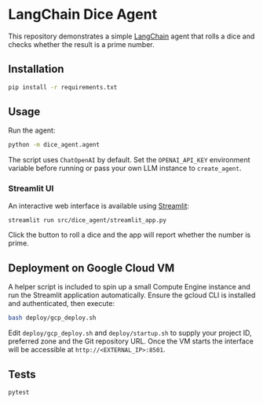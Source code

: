 # LangChain Dice Agent

This repository demonstrates a simple [LangChain](https://github.com/hwchase17/langchain) agent that rolls a dice and checks whether the result is a prime number.

## Installation

```bash
pip install -r requirements.txt
```

## Usage

Run the agent:

```bash
python -m dice_agent.agent
```

The script uses `ChatOpenAI` by default. Set the `OPENAI_API_KEY` environment variable before running or pass your own LLM instance to `create_agent`.

### Streamlit UI

An interactive web interface is available using [Streamlit](https://streamlit.io/):

```bash
streamlit run src/dice_agent/streamlit_app.py
```

Click the button to roll a dice and the app will report whether the number is
prime.

## Deployment on Google Cloud VM

A helper script is included to spin up a small Compute Engine instance and
run the Streamlit application automatically.  Ensure the gcloud CLI is
installed and authenticated, then execute:

```bash
bash deploy/gcp_deploy.sh
```

Edit `deploy/gcp_deploy.sh` and `deploy/startup.sh` to supply your project ID,
preferred zone and the Git repository URL.  Once the VM starts the interface
will be accessible at `http://<EXTERNAL_IP>:8501`.

## Tests

```bash
pytest
```
